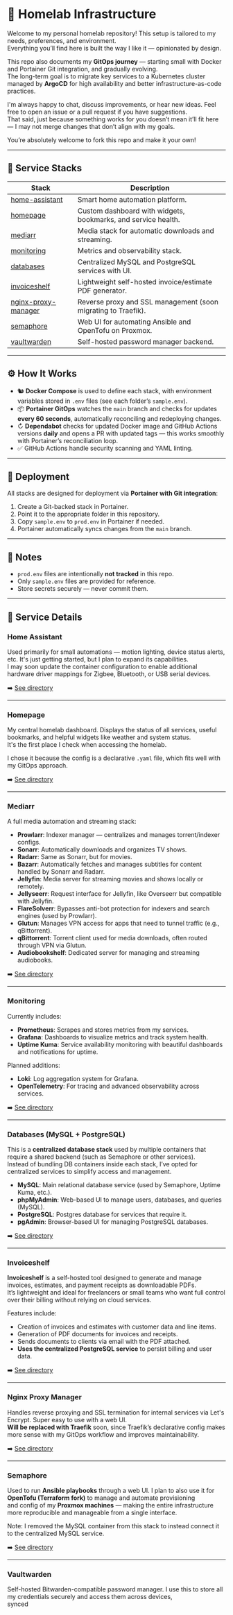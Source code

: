 # 🧪 Homelab Infrastructure

Welcome to my personal homelab repository! This setup is tailored to my needs, preferences, and environment.  
Everything you’ll find here is built the way I like it — opinionated by design.

This repo also documents my **GitOps journey** — starting small with Docker and Portainer Git integration, and gradually evolving.  
The long-term goal is to migrate key services to a Kubernetes cluster managed by **ArgoCD** for high availability and better infrastructure-as-code practices.

I'm always happy to chat, discuss improvements, or hear new ideas. Feel free to open an issue or a pull request if you have suggestions.  
That said, just because something works for you doesn’t mean it’ll fit here — I may not merge changes that don’t align with my goals.

You’re absolutely welcome to fork this repo and make it your own!

---

## 📂 Service Stacks

| Stack                      | Description                                                      |
|---------------------------|------------------------------------------------------------------|
| [home-assistant](#home-assistant)         | Smart home automation platform.                            |
| [homepage](#homepage)                     | Custom dashboard with widgets, bookmarks, and service health. |
| [mediarr](#mediarr)                       | Media stack for automatic downloads and streaming.         |
| [monitoring](#monitoring)                 | Metrics and observability stack.                           |
| [databases](#databases-mysql--postgresql) | Centralized MySQL and PostgreSQL services with UI.         |
| [invoiceshelf](#invoiceshelf)             | Lightweight self-hosted invoice/estimate PDF generator.    |
| [nginx-proxy-manager](#nginx-proxy-manager) | Reverse proxy and SSL management (soon migrating to Traefik). |
| [semaphore](#semaphore)                   | Web UI for automating Ansible and OpenTofu on Proxmox.     |
| [vaultwarden](#vaultwarden)               | Self-hosted password manager backend.                      |

---

## ⚙️ How It Works

- 🐿 **Docker Compose** is used to define each stack, with environment variables stored in `.env` files (see each folder’s `sample.env`).
- 📦 **Portainer GitOps** watches the `main` branch and checks for updates **every 60 seconds**, automatically reconciling and redeploying changes.
- ↻ **Dependabot** checks for updated Docker image and GitHub Actions versions **daily** and opens a PR with updated tags — this works smoothly with Portainer’s reconciliation loop.
- ✅ GitHub Actions handle security scanning and YAML linting.

---

## 🚀 Deployment

All stacks are designed for deployment via **Portainer with Git integration**:

1. Create a Git-backed stack in Portainer.
2. Point it to the appropriate folder in this repository.
3. Copy `sample.env` to `prod.env` in Portainer if needed.
4. Portainer automatically syncs changes from the `main` branch.

---

## 🔐 Notes

- `prod.env` files are intentionally **not tracked** in this repo.
- Only `sample.env` files are provided for reference.
- Store secrets securely — never commit them.

---

## 📘 Service Details

### Home Assistant

Used primarily for small automations — motion lighting, device status alerts, etc. It's just getting started, but I plan to expand its capabilities.  
I may soon update the container configuration to enable additional hardware driver mappings for Zigbee, Bluetooth, or USB serial devices.

➡️ [See directory](portainer/home-assistant)

---

### Homepage

My central homelab dashboard. Displays the status of all services, useful bookmarks, and helpful widgets like weather and system status.  
It's the first place I check when accessing the homelab.

I chose it because the config is a declarative `.yaml` file, which fits well with my GitOps approach.

➡️ [See directory](portainer/homepage)

---

### Mediarr

A full media automation and streaming stack:

- **Prowlarr**: Indexer manager — centralizes and manages torrent/indexer configs.
- **Sonarr**: Automatically downloads and organizes TV shows.
- **Radarr**: Same as Sonarr, but for movies.
- **Bazarr**: Automatically fetches and manages subtitles for content handled by Sonarr and Radarr.
- **Jellyfin**: Media server for streaming movies and shows locally or remotely.
- **Jellyseerr**: Request interface for Jellyfin, like Overseerr but compatible with Jellyfin.
- **FlareSolverr**: Bypasses anti-bot protection for indexers and search engines (used by Prowlarr).
- **Glutun**: Manages VPN access for apps that need to tunnel traffic (e.g., qBittorrent).
- **qBittorrent**: Torrent client used for media downloads, often routed through VPN via Glutun.
- **Audiobookshelf**: Dedicated server for managing and streaming audiobooks.

➡️ [See directory](portainer/mediarr)

---

### Monitoring

Currently includes:

- **Prometheus**: Scrapes and stores metrics from my services.
- **Grafana**: Dashboards to visualize metrics and track system health.
- **Uptime Kuma**: Service availability monitoring with beautiful dashboards and notifications for uptime.

Planned additions:
- **Loki**: Log aggregation system for Grafana.
- **OpenTelemetry**: For tracing and advanced observability across services.

➡️ [See directory](portainer/monitoring)

---

### Databases (MySQL + PostgreSQL)

This is a **centralized database stack** used by multiple containers that require a shared backend (such as Semaphore or other services).  
Instead of bundling DB containers inside each stack, I’ve opted for centralized services to simplify access and management.

- **MySQL**: Main relational database service (used by Semaphore, Uptime Kuma, etc.).
- **phpMyAdmin**: Web-based UI to manage users, databases, and queries (MySQL).
- **PostgreSQL**: Postgres database for services that require it.
- **pgAdmin**: Browser-based UI for managing PostgreSQL databases.

➡️ [See directory](portainer/mysql)

---

### Invoiceshelf

**Invoiceshelf** is a self-hosted tool designed to generate and manage invoices, estimates, and payment receipts as downloadable PDFs.  
It’s lightweight and ideal for freelancers or small teams who want full control over their billing without relying on cloud services.

Features include:
- Creation of invoices and estimates with customer data and line items.
- Generation of PDF documents for invoices and receipts.
- Sends documents to clients via email with the PDF attached.
- **Uses the centralized PostgreSQL service** to persist billing and user data.

➡️ [See directory](portainer/invoiceshelf)

---

### Nginx Proxy Manager

Handles reverse proxying and SSL termination for internal services via Let's Encrypt. Super easy to use with a web UI.  
**Will be replaced with Traefik** soon, since Traefik’s declarative config makes more sense with my GitOps workflow and improves maintainability.

➡️ [See directory](portainer/npm)

---

### Semaphore

Used to run **Ansible playbooks** through a web UI. I plan to also use it for **OpenTofu (Terraform fork)** to manage and automate provisioning  
and config of my **Proxmox machines** — making the entire infrastructure more reproducible and manageable from a single interface.

Note: I removed the MySQL container from this stack to instead connect it to the centralized MySQL service.

➡️ [See directory](portainer/semaphore)

---

### Vaultwarden

Self-hosted Bitwarden-compatible password manager. I use this to store all my credentials securely and access them across devices,  
synced
